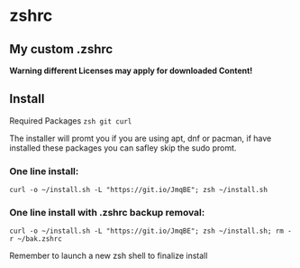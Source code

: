 # zshrc
## My custom .zshrc

__Warning different Licenses may apply for downloaded Content!__

## Install
Required Packages `zsh git curl`

The installer will promt you if you are using apt, dnf or pacman, if have installed these packages you can safley skip the sudo promt.


### One line install:
`curl -o ~/install.sh -L "https://git.io/JmqBE"; zsh ~/install.sh`

### One line install with .zshrc backup removal:
`curl -o ~/install.sh -L "https://git.io/JmqBE"; zsh ~/install.sh; rm -r ~/bak.zshrc`

Remember to launch a new zsh shell to finalize install